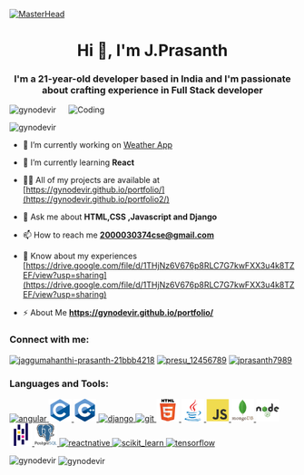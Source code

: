 
[![MasterHead](https://www.wingstechsolutions.com/wp-content/uploads/2022/03/full-stack-development.gif)](https://rishavchanda.io)
<h1 align="center">Hi 👋, I'm J.Prasanth</h1>
<h3 align="center">I'm a 21-year-old developer based in India and I'm passionate about crafting experience in Full Stack developer</h3>
<img align="right" alt="Coding" width="400" src="https://i.pinimg.com/originals/49/71/78/497178a0252cab23a159a512abf161b3.gif">
<p align="left"> <img src="https://komarev.com/ghpvc/?username=gynodevir&label=Profile%20views&color=0e75b6&style=flat" alt="gynodevir" /> </p>

<p align="left"> <img src="https://komarev.com/ghpvc/?username=gynodevir&label=Profile%20views&color=0e75b6&style=flat" alt="gynodevir" /> </p>

- 🔭 I’m currently working on [Weather App](https://github.com/gynodevir/weatherreport)

- 🌱 I’m currently learning **React**

- 👨‍💻 All of my projects are available at [https://gynodevir.github.io/portfolio/](https://gynodevir.github.io/portfolio2/)

- 💬 Ask me about **HTML,CSS ,Javascript and Django**

- 📫 How to reach me **2000030374cse@gmail.com**

- 📄 Know about my experiences [https://drive.google.com/file/d/1THjNz6V676p8RLC7G7kwFXX3u4k8TZEF/view?usp=sharing](https://drive.google.com/file/d/1THjNz6V676p8RLC7G7kwFXX3u4k8TZEF/view?usp=sharing)

- ⚡ About Me **https://gynodevir.github.io/portfolio/**

<h3 align="left">Connect with me:</h3>
<p align="left">
<a href="https://linkedin.com/in/jaggumahanthi-prasanth-21bbb4218" target="blank"><img align="center" src="https://raw.githubusercontent.com/rahuldkjain/github-profile-readme-generator/master/src/images/icons/Social/linked-in-alt.svg" alt="jaggumahanthi-prasanth-21bbb4218" height="30" width="40" /></a>
<a href="https://www.codechef.com/users/presu_12456789" target="blank"><img align="center" src="https://cdn.jsdelivr.net/npm/simple-icons@3.1.0/icons/codechef.svg" alt="presu_12456789" height="30" width="40" /></a>
<a href="https://www.leetcode.com/jprasanth7989" target="blank"><img align="center" src="https://raw.githubusercontent.com/rahuldkjain/github-profile-readme-generator/master/src/images/icons/Social/leet-code.svg" alt="jprasanth7989" height="30" width="40" /></a>
</p>

<h3 align="left">Languages and Tools:</h3>
<p align="left"> <a href="https://angular.io" target="_blank" rel="noreferrer"> <img src="https://angular.io/assets/images/logos/angular/angular.svg" alt="angular" width="40" height="40"/> </a> <a href="https://www.cprogramming.com/" target="_blank" rel="noreferrer"> <img src="https://raw.githubusercontent.com/devicons/devicon/master/icons/c/c-original.svg" alt="c" width="40" height="40"/> </a> <a href="https://www.w3schools.com/cpp/" target="_blank" rel="noreferrer"> <img src="https://raw.githubusercontent.com/devicons/devicon/master/icons/cplusplus/cplusplus-original.svg" alt="cplusplus" width="40" height="40"/> </a> <a href="https://www.djangoproject.com/" target="_blank" rel="noreferrer"> <img src="https://cdn.worldvectorlogo.com/logos/django.svg" alt="django" width="40" height="40"/> </a> <a href="https://git-scm.com/" target="_blank" rel="noreferrer"> <img src="https://www.vectorlogo.zone/logos/git-scm/git-scm-icon.svg" alt="git" width="40" height="40"/> </a> <a href="https://www.w3.org/html/" target="_blank" rel="noreferrer"> <img src="https://raw.githubusercontent.com/devicons/devicon/master/icons/html5/html5-original-wordmark.svg" alt="html5" width="40" height="40"/> </a> <a href="https://www.java.com" target="_blank" rel="noreferrer"> <img src="https://raw.githubusercontent.com/devicons/devicon/master/icons/java/java-original.svg" alt="java" width="40" height="40"/> </a> <a href="https://developer.mozilla.org/en-US/docs/Web/JavaScript" target="_blank" rel="noreferrer"> <img src="https://raw.githubusercontent.com/devicons/devicon/master/icons/javascript/javascript-original.svg" alt="javascript" width="40" height="40"/> </a> <a href="https://www.mongodb.com/" target="_blank" rel="noreferrer"> <img src="https://raw.githubusercontent.com/devicons/devicon/master/icons/mongodb/mongodb-original-wordmark.svg" alt="mongodb" width="40" height="40"/> </a> <a href="https://nodejs.org" target="_blank" rel="noreferrer"> <img src="https://raw.githubusercontent.com/devicons/devicon/master/icons/nodejs/nodejs-original-wordmark.svg" alt="nodejs" width="40" height="40"/> </a> <a href="https://pandas.pydata.org/" target="_blank" rel="noreferrer"> <img src="https://raw.githubusercontent.com/devicons/devicon/2ae2a900d2f041da66e950e4d48052658d850630/icons/pandas/pandas-original.svg" alt="pandas" width="40" height="40"/> </a> <a href="https://www.postgresql.org" target="_blank" rel="noreferrer"> <img src="https://raw.githubusercontent.com/devicons/devicon/master/icons/postgresql/postgresql-original-wordmark.svg" alt="postgresql" width="40" height="40"/> </a> <a href="https://reactnative.dev/" target="_blank" rel="noreferrer"> <img src="https://reactnative.dev/img/header_logo.svg" alt="reactnative" width="40" height="40"/> </a> <a href="https://scikit-learn.org/" target="_blank" rel="noreferrer"> <img src="https://upload.wikimedia.org/wikipedia/commons/0/05/Scikit_learn_logo_small.svg" alt="scikit_learn" width="40" height="40"/> </a> <a href="https://www.tensorflow.org" target="_blank" rel="noreferrer"> <img src="https://www.vectorlogo.zone/logos/tensorflow/tensorflow-icon.svg" alt="tensorflow" width="40" height="40"/> </a> </p>

<p><img align="left" src="https://github-readme-stats.vercel.app/api/top-langs?username=gynodevir&show_icons=true&locale=en&layout=compact" alt="gynodevir" /></p>

<p>&nbsp;<img align="center" src="https://github-readme-stats.vercel.app/api?username=gynodevir&show_icons=true&locale=en" alt="gynodevir" /></p>
